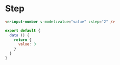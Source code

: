# Step

```html
<n-input-number v-model:value="value" :step="2" />
```

```js
export default {
  data () {
    return {
      value: 0
    }
  }
}
```
